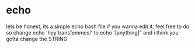 # echo
lets be honest, its a simple echo bash file
if you wanna edit it, feel free to do so
change echo 'hey transfemmes!' to echo '[anything]"
and i think you gotta change the STRING
